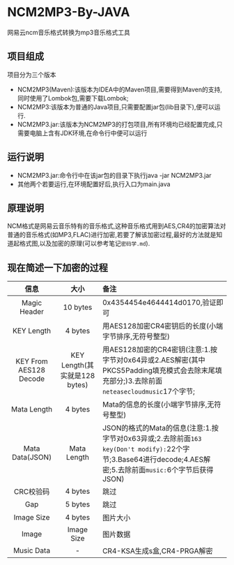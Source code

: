 # NCM2MP3-By-JAVA
网易云ncm音乐格式转换为mp3音乐格式工具

## 项目组成
项目分为三个版本
- NCM2MP3(Maven):该版本为IDEA中的Maven项目,需要得到Maven的支持,同时使用了Lombok包,需要下载Lombok;
- NCM2MP3:该版本为普通的Java项目,只需要配置jar包(lib目录下),便可以运行.
- NCM2MP3.jar:该版本为NCM2MP3的打包项目,所有环境均已经配置完成,只需要电脑上含有JDK环境,在命令行中便可以运行

## 运行说明
- NCM2MP3.jar:命令行中在该jar包的目录下执行java -jar NCM2MP3.jar
- 其他两个若要运行,在环境配置好后,执行入口为main.java

## 原理说明
  NCM格式是网易云音乐特有的音乐格式,这种音乐格式用到AES,CR4的加密算法对普通的音乐格式(如MP3,FLAC)进行加密,若要了解该加密过程,最好的方法就是知道起格式图,以及加密的原理(可以参考笔记`密码学.md`).
  
## 现在简述一下加密的过程
|          信息          |             大小              | 备注                                                         |
| :--------------------: | :---------------------------: | :----------------------------------------------------------- |
|      Magic Header      |           10 bytes            | 0x4354454e4644414d0170,验证即可                              |
|       KEY Length       |            4 bytes            | 用AES128加密CR4密钥后的长度(小端字节排序,无符号整型)         |
| KEY From AES128 Decode | KEY Length(其实就是128 bytes) | 用AES128加密的CR4密钥(注意:1.按字节对0x64异或2.AES解密(其中PKCS5Padding填充模式会去除末尾填充部分;)3.去除前面`neteasecloudmusic`17个字节; |
|      Mata Length       |            4 bytes            | Mata的信息的长度(小端字节排序,无符号整型)                    |
|    Mata Data(JSON)     |          Mata Length          | JSON的格式的Mata的信息(注意:1.按字节对0x63异或;2.去除前面`163 key(Don't modify):`22个字节;3.Base64进行decode;4.AES解密;5.去除前面`music:`6个字节后获得JSON) |
|       CRC校验码        |            4 bytes            | 跳过                                                         |
|          Gap           |            5 bytes            | 跳过                                                         |
|       Image Size       |            4 bytes            | 图片大小                                                     |
|         Image          |          Image Size           | 图片数据                                                     |
|       Music Data       |               -               | CR4-KSA生成s盒,CR4-PRGA解密                                  |

